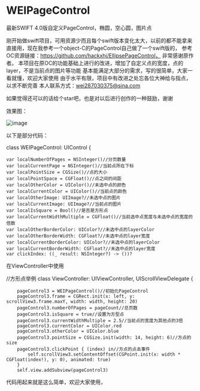 # WEIPageControl
最新SWIFT 4.0版自定义PageControl，椭圆，空心圆，图片点

刚开始做swift项目，可用资源少而且每个swift版本变化太大，以前的都不能拿来直接用，现在我参考一个object-C的PageControl自己做了一个swift版的，
参考OC资源链接：https://github.com/hackxhj/EllipsePageControl， 非常感谢原作者。
本项目在原OC的功能基础上进行的改进，增加了自定义点的宽度，点的layer，不是当前点的图片等功能
基本能满足大部分的需求，写的很简单，大家一看就懂，欢迎大家使用
由于水平有限，项目中有改进之处忘各位大神给与指点，以求不断完善
本人联系方式：wei287030375@sina.com

如果觉得还可以的话给个star吧，也是对以后进行创作的一种鼓励，谢谢

效果图：

![image](https://github.com/wei287030375/WEIPageControl/blob/master/WEIPageControl/weican.PNG)


以下是部分代码：


class WEIPageControl: UIControl {

    var localNumberOfPages = NSInteger()//分页数量
    var localCurrentPage = NSInteger()//当前点所在下标
    var localPointSize = CGSize()//点的大小
    var localPointSpace = CGFloat()//点之间的间距
    var localOtherColor = UIColor()//未选中点的颜色
    var localCurrentColor = UIColor()//当前点的颜色
    var localOtherImage: UIImage?//未选中点的图片
    var localCurrentImage: UIImage?//当前点的图片
    var localIsSquare = Bool()//是否是方形点
    var localCurrentWidthMultiple = CGFloat()//当前选中点宽度与未选中点的宽度的倍数
    var localOtherBorderColor: UIColor?//未选中点的layerColor
    var localOtherBorderWidth: CGFloat?//未选中点的layer宽度
    var localCurrentBorderColor: UIColor?//未选中点的layerColor
    var localCurrentBorderWidth: CGFloat?//未选中点的layer宽度
    var clickIndex: ((_ result: NSInteger?) -> ())?



在ViewController中使用

//方形点举例
class ViewController: UIViewController, UIScrollViewDelegate {

        pageControl3 = WEIPageControl()//初始化PageControl
        pageControl3.frame = CGRect.init(x: left, y: scrollView3.frame.maxY, width: width, height: 20)
        pageControl3.numberOfPages = pageCount//总页数
        pageControl3.isSquare = true//设置为方型点
        pageControl3.currentWidthMultiple = 2.5//当前点的宽度为其他点的3倍
        pageControl3.currentColor = UIColor.red
        pageControl3.otherColor = UIColor.blue
        pageControl3.pointSize = CGSize.init(width: 14, height: 6)//方点的size
        pageControl3.clickPoint { (index) in//方点的点击事件
            self.scrollView3.setContentOffset(CGPoint.init(x: width * CGFloat(index!), y: 0), animated: true)
        }
        self.view.addSubview(pageControl3)


代码用起来就是这么简单，欢迎大家使用，

